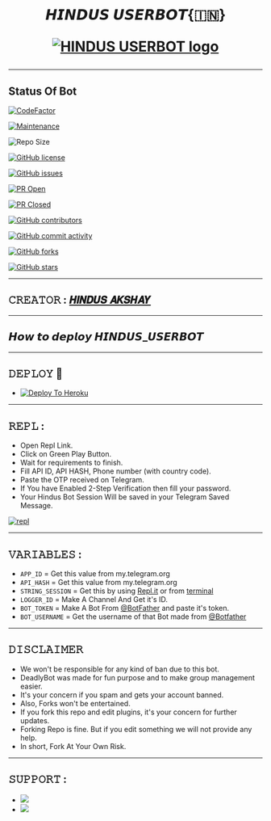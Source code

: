 <h1 align="center">
<b>𝙃𝙄𝙉𝘿𝙐𝙎 𝙐𝙎𝙀𝙍𝘽𝙊𝙏{🇮🇳}</b>

[![HINDUS USERBOT logo](https://telegra.ph/file/4c4079343a5a75aca0aae.jpg)](https://dashboard.heroku.com/new?button-url=https%3A%2F%2Fgithub.com%2FHINDUS-AKSHAY%2FHINDUS_USERBOT%2Ftree%2Fbugs&template=https%3A%2F%2Fgithub.com%2FHINDUS-AKSHAY%2FHINDUS_USERBOT)

-----

## Status Of Bot 

<p align="left"><a 
[![Hits](https://hits.seeyoufarm.com/api/count/incr/badge.svg?url=https%3A%2F%2Fgithub.com%2FHINDUS-AKSHAY%2FHINDUS_USERBOT&count_bg=%2379C83D&title_bg=%23555555&icon=&icon_color=%23E7E7E7&title=hits&edge_flat=false)](https://github.com/HINDUS-AKSHAY/HINDUS_USERBOT)

[![CodeFactor](https://www.codefactor.io/repository/github/HINDUS-AKSHAY/HINDUS_USERBOT/badge?&style=flat-square)](https://www.codefactor.io/repository/github/HINDUS-AKSHAY/HINDUS_USERBOT)

[![Maintenance](https://img.shields.io/badge/Maintained%3F-yes-green?&style=flat-square)](https://GitHub.com/HINDUS-AKSHAY/HINDUS_USERBOT/graphs/commit-activity)
 
![Repo Size](https://img.shields.io/github/repo-size/HINDUS-AKSHAY/HINDUS_USERBOT?&style=flat-square&logo=github)

[![GitHub license](https://img.shields.io/github/license/HINDUS-AKSHAY/HINDUS_USERBOT?&style=flat-square&logo=github)](https://github.com/HINDUS-AKSHAY/HINDUS_USERBOT/blob/master/LICENSE)

[![GitHub issues](https://img.shields.io/github/issues/HINDUS-AKSHAY/HINDUS_USERBOT?&style=flat-square&logo=github)](https://github.com/HINDUS-AKSHAY/HINDUS_USERBOT/issues)

[![PR Open](https://img.shields.io/github/issues-pr/HINDUS-AKSHAY/HINDUS_USERBOT?&style=flat-square&logo=github)](https://github.com/HINDUS-AKSHAY/HINDUS_USERBOT/pulls)

[![PR Closed](https://img.shields.io/github/issues-pr-closed/HINDUS-AKSHAY/HINDUS_USERBOT?&style=flat-square&logo=github)](https://github.com/HINDUS-AKSHAY/HINDUS_USERBOT/pulls?q=is:closed)

[![GitHub contributors](https://img.shields.io/github/contributors/HINDUS-AKSHAY/HINDUS_USERBOT?&style=flat-square&logo=github)](https://GitHub.com/HINDUS-AKSHAY/HINDUS_USERBOT/graphs/contributors/)

[![GitHub commit activity](https://img.shields.io/github/commit-activity/m/HINDUS-AKSHAY/HINDUS_USERBOT?&style=flat-square&logo=github)](https://github.com/HINDUS-AKSHAY/HINDUS_USERBOT/graphs/commit-activity)

[![GitHub forks](https://img.shields.io/github/forks/HINDUS-AKSHAY/HINDUS_USERBOT?&style=flat-square&logo=github)](https://github.com/HINDUS-AKSHAY/HINDUS_USERBOT/fork)

[![GitHub stars](https://img.shields.io/github/stars/HINDUS-AKSHAY/HINDUS_USERBOT?&style=flat-square&logo=github)](https://github.com/HINDUS-AKSHAY/HINDUS_USERBOT/stargazers)

------

## 𝙲𝚁𝙴𝙰𝚃𝙾𝚁 : [𝙃𝙄𝙉𝘿𝙐𝙎 𝘼𝙆𝙎𝙃𝘼𝙔](https://t.me/HINDU_AKSHAY)


---------------


## 𝙃𝙤𝙬 𝙩𝙤 𝙙𝙚𝙥𝙡𝙤𝙮 𝙃𝙄𝙉𝘿𝙐𝙎_𝙐𝙎𝙀𝙍𝘽𝙊𝙏 
-------------------------------------------------

## 𝙳𝙴𝙿𝙻𝙾𝚈  🚀

- [![Deploy To Heroku](https://www.herokucdn.com/deploy/button.svg)](https://heroku.com/deploy?template=https://github.com/HINDUS-AKSHAY/HINDUS_USERBOT)

------------------------------------------------
  
## 𝚁𝙴𝙿𝙻 :

- Open Repl Link.
- Click on Green Play Button.
- Wait for requirements to finish.
- Fill API ID, API HASH, Phone number (with country code).
- Paste the OTP received on Telegram.
- If You have Enabled 2-Step Verification then fill your password.
- Your Hindus Bot Session Will be saved in your Telegram Saved Message.

[![repl](https://telegra.ph/file/04d4cbe689f236a66411f.jpg)](https://replit.com/@sameerpanthi/DEADLY-FIGHTERS-BOT#main.py)
    
-------------------------------------------------
## 𝚅𝙰𝚁𝙸𝙰𝙱𝙻𝙴𝚂 :

- `APP_ID`  =  Get this value from my.telegram.org
- `API_HASH`  =  Get this value from my.telegram.org
- `STRING_SESSION`  =  Get this by using [Repl.it](#Repl) or from [terminal](#Terminal)
- `LOGGER_ID`  =  Make A Channel And Get it's ID.
- `BOT_TOKEN`  =  Make A Bot From [@BotFather](https://t.me/botfather) and paste it's token.
- `BOT_USERNAME`  =  Get the username of that Bot made from [@Botfather](https://t.me/botfather)
------------
## 𝙳𝙸𝚂𝙲𝙻𝙰𝙸𝙼𝙴𝚁 


- We won't be responsible for any kind of ban due to this bot.
- DeadlyBot was made for fun purpose and to make group management easier.
- It's your concern if you spam and gets your account banned.
- Also, Forks won't be entertained.
- If you fork this repo and edit plugins, it's your concern for further updates.
- Forking Repo is fine. But if you edit something we will not provide any help.
- In short, Fork At Your Own Risk.
-------------------
## 𝚂𝚄𝙿𝙿𝙾𝚁𝚃 :

- <a href="https://t.me/HINDUS_USERBOT_SUPPORT"><img src="https://img.shields.io/badge/Join-SUPPORT%20GROUP-red.svg?logo=Telegram"></a>
- <a href="https://t.me/HINDUS_USERBOT"><img src="https://img.shields.io/badge/Join-SUPPORT%20CHANNEL-red.svg?logo=Telegram"></a>

